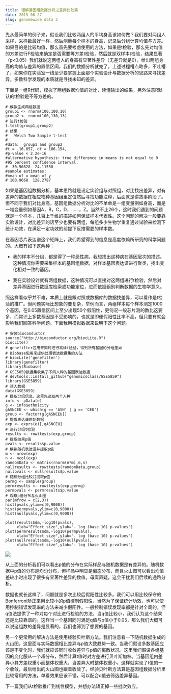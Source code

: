```yaml
---
title: 理解基因组数据分析之差异比较篇
date: 2015-08-27
slug: genomewide data 2
---
```


先从最简单的例子来，假设我们比较两组人的平均身高该如何做？我们要对两组人采样，采样数最好一样，然后测量每个样本的身高，记录后分组计算均值与方差。如果目的是比较均值，那么首先要考虑使用的方法，如果是t检验，那么先对均值的方差进行F检验来确定是否需要等方差t检验，然后就是双样本t检验，结果显著（p<0.05）我们就说这两组人的身高有显著性差异（无差异就是0），给出两组身高的均值与差异的置信区间，我们的数据分析就完了。上述过程槽点略多，不吐槽了，如果你在实验室一线至少要掌握上面那个实验设计与数据分析的思路来寻找差异，多数科学发现的本质就是寻找未知的差异。

下面是一组R代码，模拟了两组数据均值的对比，读懂输出的结果，另外注意R默认的t检验是不等方差的。

~~~
# 模拟生成两组数据
group1 <- rnorm(100,100,10)
group2 <- rnorm(100,130,13)
# 进行t检验
t.test(group1,group2)
# 结果
#	Welch Two Sample t-test
#
#data:  group1 and group2
#t = -16.857, df = 186.154,
#p-value < 2.2e-16
#alternative hypothesis: true difference in means is not equal to 0
#95 percent confidence interval:
# -30.50828 -24.11558
#sample estimates:
#mean of x mean of y 
# 100.9668  128.2787 
~~~

如果是基因组数据分析，基本思路就是设定实验组与对照组，对比找出差异，对有差异的数据在相应物种基因组里定位然后寻找功能注释，后面就是讲故事阶段了。但不同于我们对比身高，基因组数据分析对比的不单单是一组变量例如身高，而是一堆变量例如基因A，B，C，D，……，Z。当然不止26个，这时我们遇到的问题就是一个样本，几百上千维的描述如何保证样本代表性。这个问题的解决一般要靠实验设计，对比差异的话至少也要有两组，每组多少生物学重复通过试验来检测下统计功效，在满足一定功效的前提下反推需要的样本数。

在基因芯片表达谱这个矩阵上，我们希望得到的信息是高度依赖所研究的科学问题的。大概有如下这两种：

- 我的样本不分组，都是得了一种恶性病，我想找出这种病在基因层次的描述。这种情况你需要采集样本的基因组数据，对样本基因表达谱进行聚类，找出变化相对一致的基因。

- 我在实验设计就有两组数据，这种情况可以直接对这两组进行t检验，然后对差异基因进行数据库检索或功能定位，进而依据组别判断数据的生物学意义。

照这样看似乎并不难，本质上就是跟对照或数据库的数据找差异，可以看作是t检验的推广。但问题实际比想象的要复杂，举例而言，两组样本每个样本测定1000个基因，在0.05置信区间上至少出现50个假阳性，更何况一般芯片测的数比这要多，而常识上多数基因是不受影响的，也就是即便假阳性比率不高，但只要有就会影响我们回答科学问题。下面我用模拟数据来说明下这个问题。

~~~
# 安装bioconductor
source("http://bioconductor.org/biocLite.R")
biocLite()
# genefilter包用来同时进行高维t检验，得到所有基因的分组差异
# Biobase包用来提供处理表达数据集的方法
# biocLite('genefilter')
library(genefilter)
library(Biobase)
# GSE5859数据集收集了不同人种的基因表达数据
# devtools::install_github("genomicsclass/GSE5859")
library(GSE5859)
# 读入数据
data(GSE5859)
# 提取分组信息，这里先选取两个人种
info <- pData(e)
g <- info$ethnicity
gASNCEU <- which(g == 'ASN' | g == 'CEU')
group <- factor(g[gASNCEU])
# 提取表达谱原始数据
exp <- exprs(e)[,gASNCEU]
# 进行分组t检验
results <- rowttests(exp,group)
# 提取结果p值
pvals <- results$p.value
# 模拟随机表达谱并提取p值
m <- nrow(exp)
n <- ncol(exp)
randomData <- matrix(rnorm(n*m),m,n)
nullresults <- rowttests(randomData,group)
nullpvals <- nullresults$p.value
# 随机分组比较并提取p值
permg <- sample(group)
permresults <- rowttests(exp,permg)
permpvals <- permresults$p.value
# 观察p值分布与火山图
par(mfrow = c(2,3))
hist(pvals,ylim=c(0,9000))
hist(permpvals,ylim=c(0,9000))
hist(nullpvals,ylim=c(0,9000))

plot(results$dm,-log10(pvals),
     xlab="Effect size",ylab="- log (base 10) p-values")
plot(permresults$dm,-log10(permpvals),
     xlab="Effect size",ylab="- log (base 10) p-values")
plot(nullresults$dm,-log10(nullpvals),
     xlab="Effect size",ylab="- log (base 10) p-values")
~~~

![](http://yufree.github.io/blogcn/figure/volcano.png)

从上面的分析我们可以看出p值的分布在实际样品与随机数据是有差异的。随机数据中p值的分布是均匀分布，但样品中明显是偏态分布，而且火山图可以看出均值差较小时出现了很多有显著性差异的数值。毋庸置疑，这会干扰我们后续的通路分析。

数据也就长这样了，问题就是多次比较后假阳性比较多。我们可以用比较保守的Bonferroni矫正来用比较小的p值控制假阳性，当然为了保证统计功效，也可以使用控制错误发现率的方法来减少假阳性。一般控制错误发现率都是针对全局的，但q值法提供了一种对每个对比进行检验的方法，当q值比较小，我们认为这个结果还是比较靠谱的。这样当一个基因同时满足q值与p值小于0.05，那么我们大概可以说这组数的差异是显著的，我们也筛到了想要的基因。

另一个更常用的解决方法是使用经验贝叶斯方法。我们注意看一下随机数据生成的火山图，这里面与实际数据相比差异与p值大致趋势一致。当我们假设多数基因应该是不变化时，我们就应该同时收敛差异与p值的离散状况。这里我们假设各组基因的变化服从一个超分布，然后计算t值时对方差进行贝叶斯加权。当基因组内差异小其方差权重小而整体权重大，当差异大时整体权重小，这样就实现了t值的一个收敛，最后给出的火山图也跟着收敛了。经验贝叶斯方法算是基因组数据分析里比较常用的方法，单看效果应该不错，可以配合q值去筛选差异基因。

下一篇我们从t检验推广到线性模型，并想办法矫正掉一些批次效应。
